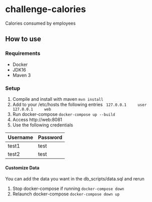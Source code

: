 # challenge-calories
Calories consumed by employees

## How to use

### Requirements

* Docker
* JDK16
* Maven 3

### Setup

1. Compile and install with maven
``` mvn install ```
2. Add to your /etc/hosts the following entries
``` 127.0.0.1     user```
``` 127.0.0.1     web```
3. Run docker-compose
``` docker-compose up --build ```
4. Access http://web:8081
5. Use the following credentials

| Username | Password |
|----------|----------|
| test1    |   test   |
| test2    |   test   |

#### Customize Data

You can add the data you want in the db_scripts/data.sql and rerun

1. Stop docker-compose if running
``` docker-compose down ```
2. Relaunch docker-compose
``` docker-compose down up ```
